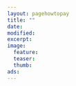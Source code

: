 ```yaml
---
layout: pagehowtopay
title: ""
date: 
modified:
excerpt:
image:
  feature:
  teaser:
  thumb:
ads:
---
```


<div>




</div>

